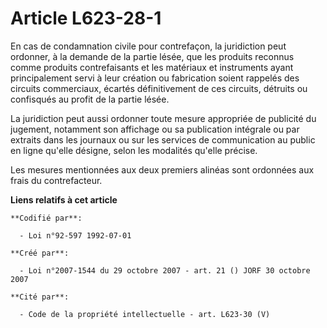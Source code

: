 # Article L623-28-1

En cas de condamnation civile pour contrefaçon, la juridiction peut ordonner, à la demande de la partie lésée, que les
produits reconnus comme produits contrefaisants et les matériaux et instruments ayant principalement servi à leur création ou
fabrication soient rappelés des circuits commerciaux, écartés définitivement de ces circuits, détruits ou confisqués au
profit de la partie lésée.

La juridiction peut aussi ordonner toute mesure appropriée de publicité du jugement, notamment son affichage ou sa
publication intégrale ou par extraits dans les journaux ou sur les services de communication au public en ligne qu'elle
désigne, selon les modalités qu'elle précise.

Les mesures mentionnées aux deux premiers alinéas sont ordonnées aux frais du contrefacteur.

**Liens relatifs à cet article**

	**Codifié par**:

	  - Loi n°92-597 1992-07-01

	**Créé par**:

	  - Loi n°2007-1544 du 29 octobre 2007 - art. 21 () JORF 30 octobre 2007

	**Cité par**:

	  - Code de la propriété intellectuelle - art. L623-30 (V)
